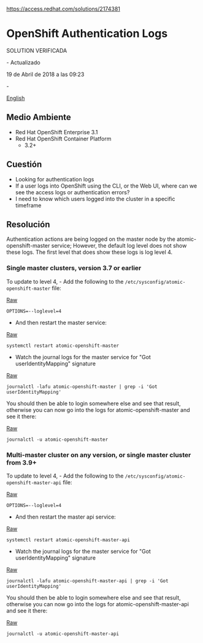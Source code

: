  https://access.redhat.com/solutions/2174381



# OpenShift Authentication Logs

 SOLUTION VERIFICADA 

\- Actualizado

 

19 de Abril de 2018 a las 09:23

 

\-

 

[English ](https://access.redhat.com/solutions/2174381)

## Medio Ambiente

- Red Hat OpenShift Enterprise 3.1
- Red Hat OpenShift Container Platform
  - 3.2+

## Cuestión

- Looking for authentication logs
- If a user logs into OpenShift using the CLI, or the Web UI, where can we see the access logs or authentication errors?
- I need to know which users logged into the cluster in a specific timeframe

## Resolución

Authentication actions are being logged on the master node by the atomic-openshift-master service; However, the default log level does not show these logs. The first level that does show these logs is log level 4.

### Single master clusters, version 3.7 or earlier

To update to level 4,
\- Add the following to the `/etc/sysconfig/atomic-openshift-master` file:

[Raw](https://access.redhat.com/solutions/2174381#)

```
OPTIONS=--loglevel=4
```

- And then restart the master service:

[Raw](https://access.redhat.com/solutions/2174381#)

```
systemctl restart atomic-openshift-master
```

- Watch the journal logs for the master service for "Got userIdentityMapping" signature

[Raw](https://access.redhat.com/solutions/2174381#)

```
journalctl -lafu atomic-openshift-master | grep -i 'Got userIdentityMapping'
```

You should then be able to login somewhere else and see that result, otherwise you can now go into the logs for atomic-openshift-master and see it there:

[Raw](https://access.redhat.com/solutions/2174381#)

```
journalctl -u atomic-openshift-master
```

### Multi-master cluster on any version, or single master cluster from 3.9+

To update to level 4,
\- Add the following to the `/etc/sysconfig/atomic-openshift-master-api` file:

[Raw](https://access.redhat.com/solutions/2174381#)

```
OPTIONS=--loglevel=4
```

- And then restart the master api service:

[Raw](https://access.redhat.com/solutions/2174381#)

```
systemctl restart atomic-openshift-master-api
```

- Watch the journal logs for the master service for "Got userIdentityMapping" signature

[Raw](https://access.redhat.com/solutions/2174381#)

```
journalctl -lafu atomic-openshift-master-api | grep -i 'Got userIdentityMapping'
```

You should then be able to login somewhere else and see that result, otherwise you can now go into the logs for atomic-openshift-master-api and see it there:

[Raw](https://access.redhat.com/solutions/2174381#)

```
journalctl -u atomic-openshift-master-api
```

